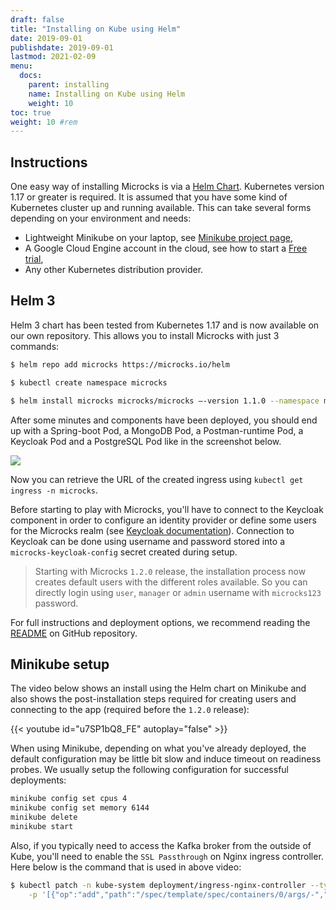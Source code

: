 ```yaml
---
draft: false
title: "Installing on Kube using Helm"
date: 2019-09-01
publishdate: 2019-09-01
lastmod: 2021-02-09
menu:
  docs:
    parent: installing
    name: Installing on Kube using Helm
    weight: 10
toc: true
weight: 10 #rem
---
```


## Instructions

One easy way of installing Microcks is via a [Helm Chart](https://helm.sh/). Kubernetes version 1.17 or greater is required. It is assumed that you have some kind of Kubernetes cluster up and running available. This can take several forms depending on your environment and needs:

* Lightweight Minikube on your laptop, see [Minikube project page](https://github.com/kubernetes/minikube),
* A Google Cloud Engine account in the cloud, see how to start a [Free trial](https://console.cloud.google.com/freetrial),
* Any other Kubernetes distribution provider.


## Helm 3

Helm 3 chart has been tested from Kubernetes 1.17 and is now available on our own repository. This allows you to install Microcks with just 3 commands:

```sh
$ helm repo add microcks https://microcks.io/helm

$ kubectl create namespace microcks

$ helm install microcks microcks/microcks —-version 1.1.0 --namespace microcks --set microcks.url=microcks.$(minikube ip).nip.io --set keycloak.url=keycloak.$(minikube ip).nip.io
```

After some minutes and components have been deployed, you should end up with a Spring-boot Pod, a MongoDB Pod, a Postman-runtime Pod, a Keycloak Pod and a PostgreSQL Pod like in the screenshot below.

<img src="/images/running-pods-k8s.png" class="img-responsive"/>

Now you can retrieve the URL of the created ingress using `kubectl get ingress -n microcks`.

Before starting to play with Microcks, you'll have to connect to the Keycloak component in order to configure an identity provider or define some users for the Microcks realm (see [Keycloak documentation](http://www.keycloak.org/docs/latest/server_admin/index.html#user-management)). Connection to Keycloak can be done using username and password stored into a `microcks-keycloak-config` secret created during setup.

> Starting with Microcks `1.2.0` release, the installation process now creates default users with the different roles available. So you can directly login using `user`, `manager` or `admin` username with `microcks123` password.

For full instructions and deployment options, we recommend reading the [README](https://github.com/microcks/microcks/blob/master/install/kubernetes/README.md) on GitHub repository.

## Minikube setup

The video below shows an install using the Helm chart on Minikube and also shows the post-installation steps required for creating users and connecting to the app (required before the `1.2.0` release):

{{< youtube id="u7SP1bQ8_FE" autoplay="false" >}}

When using Minikube, depending on what you've already deployed, the default configuration may be little bit slow and induce timeout on readiness probes. We usually setup the following configuration for successful deployments:

```sh
minikube config set cpus 4
minikube config set memory 6144
minikube delete
minikube start
```

Also, if you typically need to access the Kafka broker from the outside of Kube, you'll need to enable the `SSL Passthrough` on Nginx ingress controller. Here below is the command that is used in above video:

```sh
$ kubectl patch -n kube-system deployment/ingress-nginx-controller --type='json' \
    -p '[{"op":"add","path":"/spec/template/spec/containers/0/args/-","value":"--enable-ssl-passthrough"}]'
```